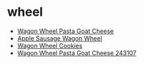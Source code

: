 # wheel

 * [Wagon Wheel Pasta Goat Cheese](../../index/w/wagon-wheel-pasta-goat-cheese-243107.json)
 * [Apple Sausage Wagon Wheel](../../index/a/apple-sausage-wagon-wheel.json)
 * [Wagon Wheel Cookies](../../index/w/wagon-wheel-cookies.json)
 * [Wagon Wheel Pasta Goat Cheese 243107](../../index/w/wagon-wheel-pasta-goat-cheese-243107.json)
